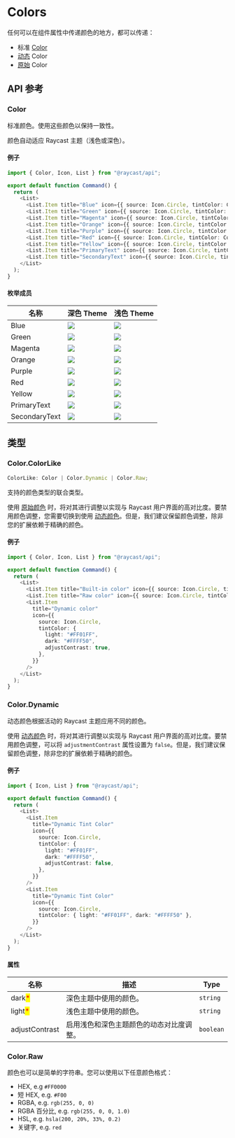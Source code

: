 # Colors

任何可以在组件属性中传递颜色的地方，都可以传递：

* 标准 [Color](colors.md#color)
* [动态](colors.md#color.dynamic) Color
* [原始](colors.md#color.raw) Color

## API 参考

### Color

标准颜色。使用这些颜色以保持一致性。&#x20;

颜色自动适应 Raycast 主题（浅色或深色）。

#### 例子

```typescript
import { Color, Icon, List } from "@raycast/api";

export default function Command() {
  return (
    <List>
      <List.Item title="Blue" icon={{ source: Icon.Circle, tintColor: Color.Blue }} />
      <List.Item title="Green" icon={{ source: Icon.Circle, tintColor: Color.Green }} />
      <List.Item title="Magenta" icon={{ source: Icon.Circle, tintColor: Color.Magenta }} />
      <List.Item title="Orange" icon={{ source: Icon.Circle, tintColor: Color.Orange }} />
      <List.Item title="Purple" icon={{ source: Icon.Circle, tintColor: Color.Purple }} />
      <List.Item title="Red" icon={{ source: Icon.Circle, tintColor: Color.Red }} />
      <List.Item title="Yellow" icon={{ source: Icon.Circle, tintColor: Color.Yellow }} />
      <List.Item title="PrimaryText" icon={{ source: Icon.Circle, tintColor: Color.PrimaryText }} />
      <List.Item title="SecondaryText" icon={{ source: Icon.Circle, tintColor: Color.SecondaryText }} />
    </List>
  );
}
```

#### 枚举成员

| 名称            | 深色 Theme                                                 | 浅色 Theme                                            |
| ------------- | -------------------------------------------------------- | --------------------------------------------------- |
| Blue          | ![](../../.gitbook/assets/color-dark-blue.png)           | ![](../../.gitbook/assets/color-blue.png)           |
| Green         | ![](../../.gitbook/assets/color-dark-green.png)          | ![](../../.gitbook/assets/color-green.png)          |
| Magenta       | ![](../../.gitbook/assets/color-dark-magenta.png)        | ![](../../.gitbook/assets/color-magenta.png)        |
| Orange        | ![](../../.gitbook/assets/color-dark-orange.png)         | ![](../../.gitbook/assets/color-orange.png)         |
| Purple        | ![](../../.gitbook/assets/color-dark-purple.png)         | ![](../../.gitbook/assets/color-purple.png)         |
| Red           | ![](../../.gitbook/assets/color-dark-red.png)            | ![](../../.gitbook/assets/color-red.png)            |
| Yellow        | ![](../../.gitbook/assets/color-dark-yellow.png)         | ![](../../.gitbook/assets/color-yellow.png)         |
| PrimaryText   | ![](../../.gitbook/assets/color-dark-primary-text.png)   | ![](../../.gitbook/assets/color-primary-text.png)   |
| SecondaryText | ![](../../.gitbook/assets/color-dark-secondary-text.png) | ![](../../.gitbook/assets/color-secondary-text.png) |

## 类型

### Color.ColorLike

```typescript
ColorLike: Color | Color.Dynamic | Color.Raw;
```

支持的颜色类型的联合类型。&#x20;

使用 [原始颜色](colors.md#color.raw) 时，将对其进行调整以实现与 Raycast 用户界面的高对比度。要禁用颜色调整，您需要切换到使用 [动态颜色](colors.md#color.dynamic)。但是，我们建议保留颜色调整，除非您的扩展依赖于精确的颜色。

#### 例子

```typescript
import { Color, Icon, List } from "@raycast/api";

export default function Command() {
  return (
    <List>
      <List.Item title="Built-in color" icon={{ source: Icon.Circle, tintColor: Color.Red }} />
      <List.Item title="Raw color" icon={{ source: Icon.Circle, tintColor: "#FF0000" }} />
      <List.Item
        title="Dynamic color"
        icon={{
          source: Icon.Circle,
          tintColor: {
            light: "#FF01FF",
            dark: "#FFFF50",
            adjustContrast: true,
          },
        }}
      />
    </List>
  );
}
```

### Color.Dynamic

动态颜色根据活动的 Raycast 主题应用不同的颜色。&#x20;

使用 [动态颜色](colors.md#color.dynamic) 时，将对其进行调整以实现与 Raycast 用户界面的高对比度。要禁用颜色调整，可以将 `adjustmentContrast` 属性设置为 `false`。但是，我们建议保留颜色调整，除非您的扩展依赖于精确的颜色。

#### 例子

```typescript
import { Icon, List } from "@raycast/api";

export default function Command() {
  return (
    <List>
      <List.Item
        title="Dynamic Tint Color"
        icon={{
          source: Icon.Circle,
          tintColor: {
            light: "#FF01FF",
            dark: "#FFFF50",
            adjustContrast: false,
          },
        }}
      />
      <List.Item
        title="Dynamic Tint Color"
        icon={{
          source: Icon.Circle,
          tintColor: { light: "#FF01FF", dark: "#FFFF50" },
        }}
      />
    </List>
  );
}
```

#### 属性

| 名称                                      | 描述                   | Type      |
| --------------------------------------- | -------------------- | --------- |
| dark<mark style="color:red;">\*</mark>  | 深色主题中使用的颜色。          | `string`  |
| light<mark style="color:red;">\*</mark> | 浅色主题中使用的颜色。          | `string`  |
| adjustContrast                          | 启用浅色和深色主题颜色的动态对比度调整。 | `boolean` |

### Color.Raw

颜色也可以是简单的字符串。您可以使用以下任意颜色格式：

* HEX, e.g `#FF0000`
* 短 HEX, e.g. `#F00`
* RGBA, e.g. `rgb(255, 0, 0)`
* RGBA 百分比, e.g. `rgb(255, 0, 0, 1.0)`
* HSL, e.g. `hsla(200, 20%, 33%, 0.2)`
* 关键字, e.g. `red`
